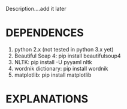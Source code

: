 Description....add it later


DEPENDENCES
===========

1) python 2.x (not tested in python 3.x yet)
2) Beautiful Soap 4: pip install beautifulsoup4 
3) NLTK: pip install -U pyyaml nltk
4) wordnik dictionary: pip install wordnik
5) matplotlib: pip install matplotlib


EXPLANATIONS
============


